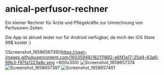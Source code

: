 # anical-perfusor-rechner
 
Ein kleiner Rechner für Ärzte und Pflegekräfte zur Umrechnung von Perfusoren-Zeiten

Die App ist aktuell leider nur für Android verfügbar, da mich der iOS Store 99$ kostet :)

![Screenshot_1658656739](https://user-images.githubusercontent.com/16035948/182111892-a6f41a17-25d4-43a6-99b3-f97fa1323a8c.png =800x300)
![Screenshot_1658657374](https://user-images.githubusercontent.com/16035948/182111898-bb2c623d-cb69-4de9-8f60-635283ab7d96.png)
![Screenshot_1658657397](https://user-images.githubusercontent.com/16035948/182111900-3837a032-f6e9-4d4f-903c-744fbd888b02.png)
![Screenshot_1658657401](https://user-images.githubusercontent.com/16035948/182111901-8eb67203-f378-4ce2-9f7a-9d2caf8e2d45.png)

